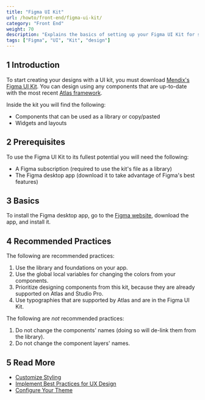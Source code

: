 ```yaml
---
title: "Figma UI Kit"
url: /howto/front-end/figma-ui-kit/
category: "Front End"
weight: 70
description: "Explains the basics of setting up your Figma UI Kit for styling in Mendix."
tags: ["Figma", "UI", "Kit", "design"]
---
```


## 1 Introduction

To start creating your designs with a UI kit, you must download [Mendix's Figma UI Kit](https://www.figma.com/community/file/1291681319513425134). You can design using any components that are up-to-date with the most recent [Atlas framework](https://atlasdesignsystem.mendixcloud.com/p/dashboard).

Inside the kit you will find the following:

* Components that can be used as a library or copy/pasted 
* Widgets and layouts 

## 2 Prerequisites 

To use the Figma UI Kit to its fullest potential you will need the following:

* A Figma subscription (required to use the kit's file as a library)
* The Figma desktop app (download it to take advantage of Figma's best features)

## 3 Basics

To install the Figma desktop app, go to the [Figma website](https://www.figma.com/), download the app, and install it.

## 4 Recommended Practices

The following are recommended practices:

1. Use the library and foundations on your app.  
1. Use the global local variables for changing the colors from your components.
1. Prioritize designing components from this kit, because they are already supported on Atlas and Studio Pro.
1. Use typographies that are supported by Atlas and are in the Figma UI Kit.

The following are *not* recommended practices:

1. Do not change the components' names (doing so will de-link them from the library).
1. Do not change the component layers' names.

## 5 Read More

* [Customize Styling](/howto/front-end/customize-styling-new/)
* [Implement Best Practices for UX Design](/howto/front-end/ux-best-practices/)
* [Configure Your Theme](/howto/front-end/configuring-your-theme/)
